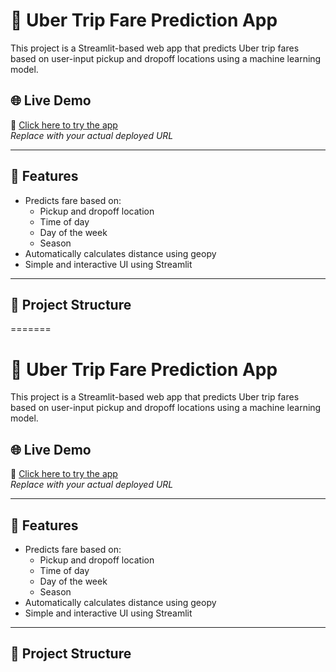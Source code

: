 
# 🚖 Uber Trip Fare Prediction App

This project is a Streamlit-based web app that predicts Uber trip fares based on user-input pickup and dropoff locations using a machine learning model.

## 🌐 Live Demo

🔗 [Click here to try the app](https://ubertripfarepriceprediction.streamlit.app/)  
_Replace with your actual deployed URL_

---

## 📌 Features

- Predicts fare based on:
  - Pickup and dropoff location
  - Time of day
  - Day of the week
  - Season
- Automatically calculates distance using geopy
- Simple and interactive UI using Streamlit

---

## 📁 Project Structure

=======
# 🚖 Uber Trip Fare Prediction App

This project is a Streamlit-based web app that predicts Uber trip fares based on user-input pickup and dropoff locations using a machine learning model.

## 🌐 Live Demo

🔗 [Click here to try the app](https://your-deployment-url.com)  
_Replace with your actual deployed URL_

---

## 📌 Features

- Predicts fare based on:
  - Pickup and dropoff location
  - Time of day
  - Day of the week
  - Season
- Automatically calculates distance using geopy
- Simple and interactive UI using Streamlit

---

## 📁 Project Structure


